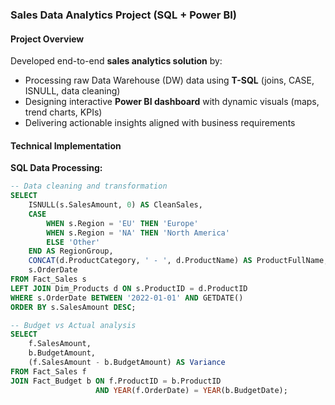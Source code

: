 ### **Sales Data Analytics Project (SQL + Power BI)**  

#### **Project Overview**  
Developed end-to-end **sales analytics solution** by:  
- Processing raw Data Warehouse (DW) data using **T-SQL** (joins, CASE, ISNULL, data cleaning)  
- Designing interactive **Power BI dashboard** with dynamic visuals (maps, trend charts, KPIs)  
- Delivering actionable insights aligned with business requirements  

#### **Technical Implementation**  

**SQL Data Processing:**  
```sql
-- Data cleaning and transformation
SELECT 
    ISNULL(s.SalesAmount, 0) AS CleanSales,
    CASE 
        WHEN s.Region = 'EU' THEN 'Europe' 
        WHEN s.Region = 'NA' THEN 'North America'
        ELSE 'Other' 
    END AS RegionGroup,
    CONCAT(d.ProductCategory, ' - ', d.ProductName) AS ProductFullName,
    s.OrderDate
FROM Fact_Sales s
LEFT JOIN Dim_Products d ON s.ProductID = d.ProductID
WHERE s.OrderDate BETWEEN '2022-01-01' AND GETDATE()
ORDER BY s.SalesAmount DESC;

-- Budget vs Actual analysis
SELECT 
    f.SalesAmount,
    b.BudgetAmount,
    (f.SalesAmount - b.BudgetAmount) AS Variance
FROM Fact_Sales f
JOIN Fact_Budget b ON f.ProductID = b.ProductID 
                   AND YEAR(f.OrderDate) = YEAR(b.BudgetDate);
